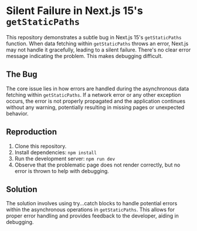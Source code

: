 # Silent Failure in Next.js 15's `getStaticPaths`

This repository demonstrates a subtle bug in Next.js 15's `getStaticPaths` function. When data fetching within `getStaticPaths` throws an error, Next.js may not handle it gracefully, leading to a silent failure.  There's no clear error message indicating the problem.  This makes debugging difficult.

## The Bug

The core issue lies in how errors are handled during the asynchronous data fetching within `getStaticPaths`.  If a network error or any other exception occurs, the error is not properly propagated and the application continues without any warning, potentially resulting in missing pages or unexpected behavior.

## Reproduction

1. Clone this repository.
2. Install dependencies: `npm install`
3. Run the development server: `npm run dev`
4. Observe that the problematic page does not render correctly, but no error is thrown to help with debugging.

## Solution

The solution involves using try...catch blocks to handle potential errors within the asynchronous operations in `getStaticPaths`.  This allows for proper error handling and provides feedback to the developer, aiding in debugging.
